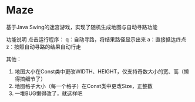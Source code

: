 # Maze
基于Java Swing的迷宫游戏，实现了随机生成地图与自动寻路功能

功能说明
点击运行程序：
q：自动寻路，将结果路径显示出来
a：直接抵达终点
z：按照自动寻路的结果自动行走

其他：
1. 地图大小在Const类中更改WIDTH、HEIGHT，仅支持奇数大小的宽、高（懒得搞细节了）
2. 地图格子大小（每一个格子）在Const类中更改Size，正整数
3. 一堆BUG懒得改了，就这样吧
